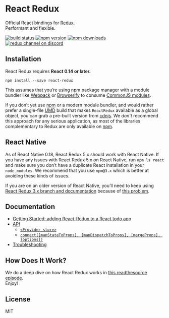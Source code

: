 React Redux
=========================

Official React bindings for [Redux](https://github.com/reduxjs/redux).  
Performant and flexible.

[![build status](https://img.shields.io/travis/reduxjs/react-redux/master.svg?style=flat-square)](https://travis-ci.org/reduxjs/react-redux) [![npm version](https://img.shields.io/npm/v/react-redux.svg?style=flat-square)](https://www.npmjs.com/package/react-redux)
[![npm downloads](https://img.shields.io/npm/dm/react-redux.svg?style=flat-square)](https://www.npmjs.com/package/react-redux)
[![redux channel on discord](https://img.shields.io/badge/discord-redux@reactiflux-61DAFB.svg?style=flat-square)](http://www.reactiflux.com)


## Installation

React Redux requires **React 0.14 or later.**

```
npm install --save react-redux
```

This assumes that you’re using [npm](http://npmjs.com/) package manager with a module bundler like [Webpack](https://webpack.js.org/) or [Browserify](http://browserify.org/) to consume [CommonJS modules](http://webpack.github.io/docs/commonjs.html).

If you don’t yet use [npm](http://npmjs.com/) or a modern module bundler, and would rather prefer a single-file [UMD](https://github.com/umdjs/umd) build that makes `ReactRedux` available as a global object, you can grab a pre-built version from [cdnjs](https://cdnjs.com/libraries/react-redux). We *don’t* recommend this approach for any serious application, as most of the libraries complementary to Redux are only available on [npm](http://npmjs.com/).

## React Native

As of React Native 0.18, React Redux 5.x should work with React Native. If you have any issues with React Redux 5.x on React Native, run `npm ls react` and make sure you don’t have a duplicate React installation in your `node_modules`. We recommend that you use `npm@3.x` which is better at avoiding these kinds of issues.

If you are on an older version of React Native, you’ll need to keep using [React Redux 3.x branch and documentation](https://github.com/reduxjs/react-redux/tree/v3.1.0) because of [this problem](https://github.com/facebook/react-native/issues/2985).

## Documentation

- [Getting Started: adding React-Redux to a React todo app](docs/GettingStarted.md)
- [API](docs/api.md#api)
  - [`<Provider store>`](docs/api.md#provider-store)
  - [`connect([mapStateToProps], [mapDispatchToProps], [mergeProps], [options])`](docs/api.md#connectmapstatetoprops-mapdispatchtoprops-mergeprops-options)
- [Troubleshooting](docs/troubleshooting.md#troubleshooting)

## How Does It Work?

We do a deep dive on how React Redux works in [this readthesource episode](https://www.youtube.com/watch?v=VJ38wSFbM3A).  
Enjoy!

## License

MIT
